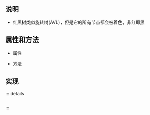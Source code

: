 ## 说明

+ 红黑树类似旋转树(AVL)，但是它的所有节点都会被着色，非红即黑


## 属性和方法

+ 属性



+ 方法




## 实现


::: details 
```

```
:::